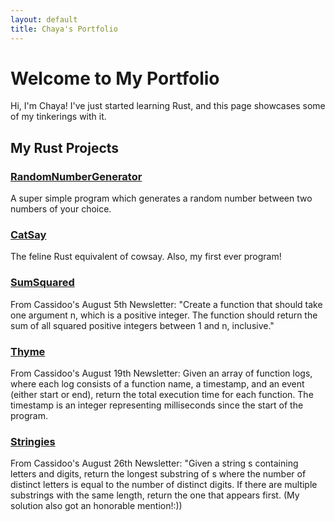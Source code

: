 ```yaml
---
layout: default
title: Chaya's Portfolio
---
```


# Welcome to My Portfolio

Hi, I'm Chaya! I've just started learning Rust, and this page showcases some of my tinkerings with it. 

## My Rust Projects

### [RandomNumberGenerator](https://github.com/coplat/rng)
A super simple program which generates a random number between two numbers of your choice. 

### [CatSay](https://github.com/coplat/CatSay/)
The feline Rust equivalent of cowsay. Also, my first ever program! 

### [SumSquared](https://github.com/coplat/SumSquared)
From Cassidoo's August 5th Newsletter: "Create a function that should take one argument n, which is a positive integer. The function should return the sum of all squared positive integers between 1 and n, inclusive."

### [Thyme](https://github.com/coplat/Thyme)
From Cassidoo's August 19th Newsletter: Given an array of function logs, where each log consists of a function name, a timestamp, and an event (either start or end), return the total execution time for each function. The timestamp is an integer representing milliseconds since the start of the program.

### [Stringies](https://github.com/coplat/Stringies)
From Cassidoo's August 26th Newsletter: "Given a string s containing letters and digits, return the longest substring of s where the number
of distinct letters is equal to the number of distinct digits. If there are multiple substrings with the same
length, return the one that appears first. (My solution also got an honorable mention!:))


